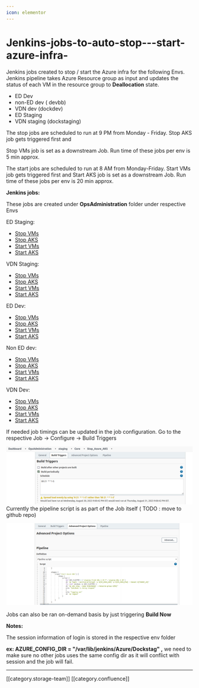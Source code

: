 ```yaml
---
icon: elementor
---
```


# Jenkins-jobs-to-auto-stop---start-azure-infra-

Jenkins jobs created to stop / start the Azure infra for the following Envs. Jenkins pipeline takes Azure Resource group as input and updates the status of each VM in the resource group to **Deallocation** state.

* ED Dev
* non-ED dev ( devbb)
* VDN dev (dockdev)
* ED Staging
* VDN staging (dockstaging)

The stop jobs are scheduled to run at 9 PM from Monday - Friday. Stop AKS job gets triggered first and

Stop VMs job is set as a downstream Job. Run time of these jobs per env is 5 min approx.

The start jobs are scheduled to run at 8 AM from Monday-Friday. Start VMs job gets triggered first and Start AKS job is set as a downstream Job. Run time of these jobs per env is 20 min approx.

**Jenkins jobs:**

These jobs are created under **OpsAdministration** folder under respective Envs

ED Staging:

* [Stop VMs](http://10.20.0.14:8080/jenkins/job/OpsAdministration/job/staging/job/Core/job/Stop\_Azure\_Vms/)
* [Stop AKS](http://10.20.0.14:8080/jenkins/job/OpsAdministration/job/staging/job/Core/job/Stop\_Azure\_AKS/)
* [Start VMs](http://10.20.0.14:8080/jenkins/job/OpsAdministration/job/staging/job/Core/job/Start\_Azure\_Vms/)
* [Start AKS](http://10.20.0.14:8080/jenkins/job/OpsAdministration/job/staging/job/Core/job/Start\_Azure\_AKS/)

VDN Staging:

* [Stop VMs](http://10.20.0.14:8080/jenkins/job/OpsAdministration/job/DockStaging/job/Core/job/Stop\_Azure\_Vms/)
* [Stop AKS](http://10.20.0.14:8080/jenkins/job/OpsAdministration/job/DockStaging/job/Core/job/Stop\_Azure\_AKS/)
* [Start VMs](http://10.20.0.14:8080/jenkins/job/OpsAdministration/job/DockStaging/job/Core/job/Start\_Azure\_Vms/)
* [Start AKS](http://10.20.0.14:8080/jenkins/job/OpsAdministration/job/DockStaging/job/Core/job/Start\_Azure\_AKS/)

ED Dev:

* [Stop VMs](http://10.20.0.14:8080/jenkins/job/OpsAdministration/job/Dev/job/Core/job/Stop\_Azure\_Vms/)
* [Stop AKS](http://10.20.0.14:8080/jenkins/job/OpsAdministration/job/Dev/job/Core/job/Stop\_Azure\_AKS/)
* [Start VMs](http://10.20.0.14:8080/jenkins/job/OpsAdministration/job/Dev/job/Core/job/Start\_Azure\_Vms/)
* [Start AKS](http://10.20.0.14:8080/jenkins/job/OpsAdministration/job/Dev/job/Core/job/Start\_Azure\_AKS/)

Non ED dev:

* [Stop VMs](http://10.20.0.14:8080/jenkins/job/OpsAdministration/job/devbb/job/Core/job/Stop\_Azure\_Vms/)
* [Stop AKS](http://10.20.0.14:8080/jenkins/job/OpsAdministration/job/devbb/job/Core/job/Stop\_Azure\_AKS/)
* [Start VMs](http://10.20.0.14:8080/jenkins/job/OpsAdministration/job/devbb/job/Core/job/Start\_Azure\_Vms/)
* [Start AKS](http://10.20.0.14:8080/jenkins/job/OpsAdministration/job/devbb/job/Core/job/Start\_Azure\_AKS/)

VDN Dev:

* [Stop VMs](http://10.20.0.14:8080/jenkins/job/OpsAdministration/job/DockDev/job/Core/job/Stop\_Azure\_Vms/)
* [Stop AKS](http://10.20.0.14:8080/jenkins/job/OpsAdministration/job/DockDev/job/Core/job/Stop\_Azure\_AKS/)
* [Start VMs](http://10.20.0.14:8080/jenkins/job/OpsAdministration/job/DockDev/job/Core/job/Start\_Azure\_Vms/)
* [Start AKS](http://10.20.0.14:8080/jenkins/job/OpsAdministration/job/DockDev/job/Core/job/Start\_Azure\_AKS/)

If needed job timings can be updated in the job configuration. Go to the respective Job → Configure → Build Triggers

![](<../../../../../.gitbook/assets/Screenshot from 2023-08-31 18-50-47.png>)Currently the pipeline script is as part of the Job itself ( TODO : move to github repo)

![](../../../../../.gitbook/assets/image-20230831-132833.png)

Jobs can also be ran on-demand basis by just triggering **Build Now**

**Notes:**

The session information of login is stored in the respective env folder

**ex: AZURE\_CONFIG\_DIR = "/var/lib/jenkins/Azure/Dockstag" ,** we need to make sure no other jobs uses the same config dir as it will conflict with session and the job will fail.

***

\[\[category.storage-team]] \[\[category.confluence]]

